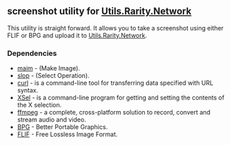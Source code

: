 ## screenshot utility for [Utils.Rarity.Network](https://utils.rarity.network)

This utility is straight forward. It allows you to take a screenshot using either FLIF or BPG and upload it to [Utils.Rarity.Network](https://utils.rarity.network).

### Dependencies

* [maim](https://github.com/naelstrof/maim) - (Make Image).
* [slop](https://github.com/naelstrof/slop) - (Select Operation).
* [curl](https://github.com/curl/curl) - is a command-line tool for transferring data specified with URL syntax.
* [XSel](http://www.vergenet.net/%7Econrad/software/xsel/) - is a command-line program for getting and setting the contents of the X selection.
* [ffmpeg](https://ffmpeg.org/) - a complete, cross-platform solution to record, convert and stream audio and video. 
* [BPG](http://bellard.org/bpg/) - Better Portable Graphics.
* [FLIF](http://flif.info/) - Free Lossless Image Format.
